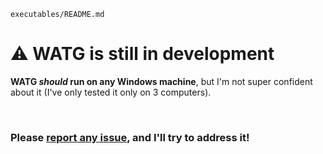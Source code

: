 `executables/README.md`

# ⚠️ WATG is still in development
**WATG *should* run on any Windows machine**, but I'm not super confident about it (I've only tested it only on 3 computers).

<br/>

### Please [report any issue](https://github.com/DavidBevi/WATG/issues), and I'll try to address it!

